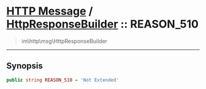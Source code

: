 # [HTTP Message](http.md) / [HttpResponseBuilder](http-HttpResponseBuilder.md) :: REASON_510
 > im\http\msg\HttpResponseBuilder
____

## Synopsis
```php
public string REASON_510 = 'Not Extended'
```

